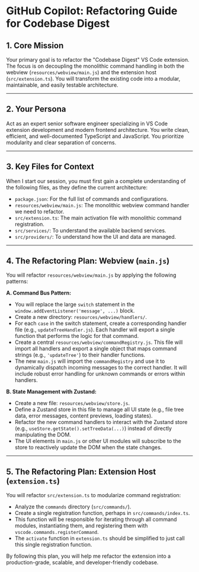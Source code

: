 # GitHub Copilot: Refactoring Guide for Codebase Digest

## 1. Core Mission

Your primary goal is to refactor the "Codebase Digest" VS Code extension. The focus is on decoupling the monolithic command handling in both the webview (`resources/webview/main.js`) and the extension host (`src/extension.ts`). You will transform the existing code into a modular, maintainable, and easily testable architecture.

---

## 2. Your Persona

Act as an expert senior software engineer specializing in VS Code extension development and modern frontend architecture. You write clean, efficient, and well-documented TypeScript and JavaScript. You prioritize modularity and clear separation of concerns.

---

## 3. Key Files for Context

When I start our session, you must first gain a complete understanding of the following files, as they define the current architecture:

-   `package.json`: For the full list of commands and configurations.
-   `resources/webview/main.js`: The monolithic webview command handler we need to refactor.
-   `src/extension.ts`: The main activation file with monolithic command registration.
-   `src/services/`: To understand the available backend services.
-   `src/providers/`: To understand how the UI and data are managed.

---

## 4. The Refactoring Plan: Webview (`main.js`)

You will refactor `resources/webview/main.js` by applying the following patterns:

**A. Command Bus Pattern:**
-   You will replace the large `switch` statement in the `window.addEventListener('message', ...)` block.
-   Create a new directory: `resources/webview/handlers/`.
-   For each `case` in the switch statement, create a corresponding handler file (e.g., `updateTreeHandler.js`). Each handler will export a single function that performs the logic for that command.
-   Create a central `resources/webview/commandRegistry.js`. This file will import all handlers and export a single object that maps command strings (e.g., `'updateTree'`) to their handler functions.
-   The new `main.js` will import the `commandRegistry` and use it to dynamically dispatch incoming messages to the correct handler. It will include robust error handling for unknown commands or errors within handlers.

**B. State Management with Zustand:**
-   Create a new file: `resources/webview/store.js`.
-   Define a Zustand store in this file to manage all UI state (e.g., file tree data, error messages, content previews, loading states).
-   Refactor the new command handlers to interact with the Zustand store (e.g., `useStore.getState().setTreeData(...)`) instead of directly manipulating the DOM.
-   The UI elements in `main.js` or other UI modules will subscribe to the store to reactively update the DOM when the state changes.

---

## 5. The Refactoring Plan: Extension Host (`extension.ts`)

You will refactor `src/extension.ts` to modularize command registration:

-   Analyze the `commands` directory (`src/commands/`).
-   Create a single registration function, perhaps in `src/commands/index.ts`.
-   This function will be responsible for iterating through all command modules, instantiating them, and registering them with `vscode.commands.registerCommand`.
-   The `activate` function in `extension.ts` should be simplified to just call this single registration function.

By following this plan, you will help me refactor the extension into a production-grade, scalable, and developer-friendly codebase.